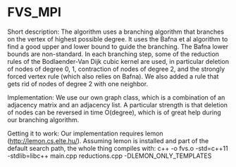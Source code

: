 # FVS_MPI

Short description:
The algorithm uses a branching algorithm that branches on the vertex of highest possible degree. It uses the Bafna et al algorithm to find a good upper and lower bound to guide the branching. The Bafna lower bounds are non-standard. In each branching step, some of the reduction rules of the Bodlaender-Van Dijk cubic kernel are used, in particular deletion of nodes of degree 0, 1, contraction of nodes of degree 2, and the strongly forced vertex rule (which also relies on Bafna). We also added a rule that gets rid of nodes of degree 2 with one neighbor.

Implementation:
We use our own graph class, which is a combination of an adjacency matrix and an adjacency list. A particular strength is that deletion of nodes can be reversed in time O(degree), which is of great help during our branching algorithm.

Getting it to work:
Our implementation requires lemon (http://lemon.cs.elte.hu/). Assuming lemon is installed and part of the default search path, the whole thing compiles with:
c++ -o fvs.o -std=c++11 -stdlib=libc++ main.cpp reductions.cpp -DLEMON_ONLY_TEMPLATES
